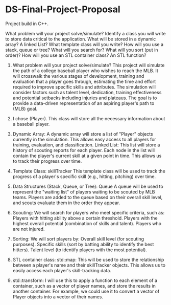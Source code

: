 # DS-Final-Project-Proposal
Project build in C++.

What problem will your project solve/simulate?
Identify a class you will write to store data critical to the application.
What will be stored in a dynamic array?  A linked List?
What template class will you write?
How will you use a stack, queue or tree?
What will you search for?
What will you sort (put in order)?
How will you use an STL container class?  An STL function?


1. What problem will your project solve/simulate? This project will simulate the path of a college baseball player who wishes to reach the MLB. It will crosswalk the various stages of development, training and evaluation that a player goes through, estimating the time and effort required to improve specific skills and attributes. The simulation will consider factors such as talent level, dedication, training effectiveness and potential setbacks including injuries and plateaus. The goal is to provide a data-driven representation of an aspiring player's path to (MLB) goal. 

2. I chose (Player). This class will store all the necessary information about a baseball player. 

3. Dynamic Array: A dynamic array will store a list of "Player" objects currently in the simulation. This allows easy access to all players for training, evaluation, and classification. Linked List: This list will store a history of scouting reports for each player. Each node in the list will contain the player's current skill at a given point in time. This allows us to track their progress over time. 

4. Template Class: skillTracker
This template class will be used to track the progress of a player's specific skill (e.g., hitting, pitching) over time.

5. Data Structures (Stack, Queue, or Tree): Queue
A queue will be used to represent the "waiting list" of players waiting to be scouted by MLB teams. Players are added to the queue based on their overall skill level, and scouts evaluate them in the order they appear.

6. Scouting: We will search for players who meet specific criteria, such as: Players with hitting ability above a certain threshold. Players with the highest overall potential (combination of skills and talent). Players who are not injured.

7. Sorting: We will sort players by: Overall skill level (for scouting purposes). Specific skills (sort by batting ability to identify the best hitters). Talent level (to identify players with the most potential).

8. STL container class: std::map: This will be used to store the relationship between a player's name and their skillTracker objects. This allows us to easily access each player's skill-tracking data.

9.  std::transform: I will use this to apply a function to each element of a container, such as a vector of player names, and store the results in another container. For example, we could use it to convert a vector of Player objects into a vector of their names.

